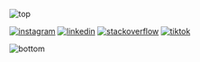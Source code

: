 ![top](https://user-images.githubusercontent.com/19364687/165494517-8d2a8fff-d492-4030-b07a-d0b90f533125.png)

[![instagram](https://img.shields.io/badge/Instagram-E4405F?style=for-the-badge&logo=instagram&logoColor=white)](https://instagram.com/thomas-rooty)
[![linkedin](https://img.shields.io/badge/LinkedIn-0077B5?style=for-the-badge&logo=linkedin&logoColor=white)](https://www.linkedin.com/in/dev-thomas-caron)
[![stackoverflow](https://img.shields.io/badge/Stack_Overflow-FE7A16?style=for-the-badge&logo=stack-overflow&logoColor=white)](https://stackoverflow.com/users/15032117/rootkitty)
[![tiktok](https://img.shields.io/badge/TikTok-000000?style=for-the-badge&logo=tiktok&logoColor=white)](https://www.tiktok.com/@tho_macaron)

![bottom](https://user-images.githubusercontent.com/19364687/165494527-4321cf4d-25df-4d9b-877a-c2978f449771.png)
